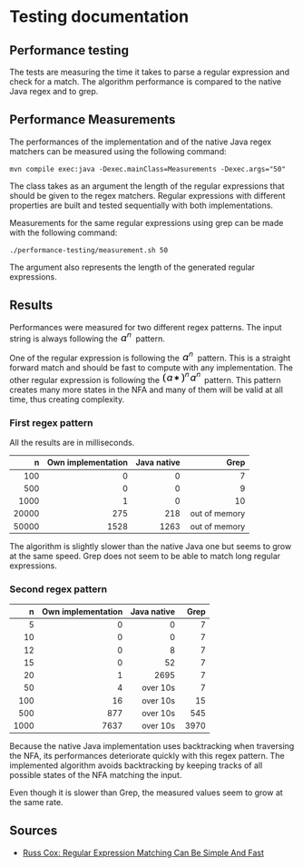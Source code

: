 # Testing documentation

## Performance testing

The tests are measuring the time it takes to parse a regular expression and check for a match. The algorithm
performance is compared to the native Java regex and to grep. 
 
## Performance Measurements

The performances of the implementation and of the native Java regex matchers can be measured using the following command:

```
mvn compile exec:java -Dexec.mainClass=Measurements -Dexec.args="50"
```

The class takes as an argument the length of the regular expressions that should be given to the regex matchers. Regular 
expressions with different properties are built and tested sequentially with both implementations.

Measurements for the same regular expressions using grep can be made with the following command:

```
./performance-testing/measurement.sh 50
```

The argument also represents the length of the generated regular expressions.

## Results

Performances were measured for two different regex patterns.
The input string is always following the ![a^n](resources/an.png) pattern.

One of the regular expression is following the ![a^n](resources/an.png) pattern.
This is a straight forward match and should be fast to compute with any implementation.
The other regular expression is following the ![(a*)^n a^n](resources/a*an.png) pattern.
This pattern creates many more states in the NFA and many of them will be valid at all time, thus creating complexity.

### First regex pattern

All the results are in milliseconds.

|n| Own implementation | Java native| Grep |
|---:|---:|---:|---:|
| 100 | 0 | 0 | 7 |
| 500 | 0 | 0 | 9 |
| 1000 | 1 | 0 | 10 |
| 20000 | 275 | 218 | out of memory |
| 50000 | 1528 | 1263 | out of memory |

The algorithm is slightly slower than the native Java one but seems to grow at the same speed.
Grep does not seem to be able to match long regular expressions.

### Second regex pattern

|n| Own implementation | Java native| Grep |
|---:|---:|---:|---:|
| 5 | 0 | 0 | 7 |
| 10 | 0 | 0 | 7 |
| 12 | 0 | 8 | 7 |
| 15 | 0 | 52 | 7 |
| 20 | 1 | 2695 | 7 |
| 50 | 4 | over 10s | 7 |
| 100 | 16 | over 10s | 15 |
| 500 | 877 | over 10s | 545 |
| 1000 | 7637 | over 10s | 3970 |

Because the native Java implementation uses backtracking when traversing the NFA, its performances deteriorate quickly
with this regex pattern. The implemented algorithm avoids backtracking by keeping tracks of all possible states of the
NFA matching the input.

Even though it is slower than Grep, the measured values seem to grow at the same rate.

## Sources
- [Russ Cox: Regular Expression Matching Can Be Simple And Fast](https://swtch.com/~rsc/regexp/regexp1.html)